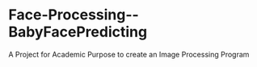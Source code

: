 # Face-Processing--BabyFacePredicting
A Project for Academic Purpose to create an Image Processing Program
